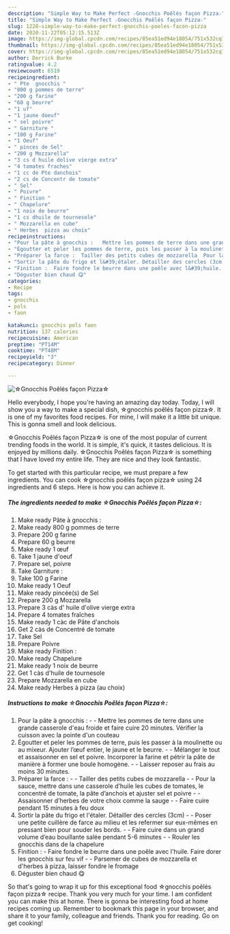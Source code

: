 ```yaml
---
description: "Simple Way to Make Perfect ☆Gnocchis Poêlés façon Pizza☆"
title: "Simple Way to Make Perfect ☆Gnocchis Poêlés façon Pizza☆"
slug: 1228-simple-way-to-make-perfect-gnocchis-poeles-facon-pizza
date: 2020-11-22T05:12:15.513Z
image: https://img-global.cpcdn.com/recipes/85ea51ed94e18054/751x532cq70/☆gnocchis-poeles-facon-pizza☆-photo-principale-de-la-recette.jpg
thumbnail: https://img-global.cpcdn.com/recipes/85ea51ed94e18054/751x532cq70/☆gnocchis-poeles-facon-pizza☆-photo-principale-de-la-recette.jpg
cover: https://img-global.cpcdn.com/recipes/85ea51ed94e18054/751x532cq70/☆gnocchis-poeles-facon-pizza☆-photo-principale-de-la-recette.jpg
author: Derrick Burke
ratingvalue: 4.2
reviewcount: 6519
recipeingredient:
- " Pte  gnocchis "
- "800 g pommes de terre"
- "200 g farine"
- "60 g beurre"
- "1 uf"
- "1 jaune doeuf"
- " sel poivre"
- " Garniture "
- "100 g Farine"
- "1 Oeuf"
- " pinces de Sel"
- "200 g Mozzarella"
- "3 cs d huile dolive vierge extra"
- "4 tomates fraches"
- "1 cc de Pte danchois"
- "2 cs de Concentr de tomate"
- " Sel"
- " Poivre"
- " Finition "
- " Chapelure"
- "1 noix de beurre"
- "1 cs dhuile de tournesole"
- " Mozzarella en cube"
- " Herbes  pizza au choix"
recipeinstructions:
- "Pour la pâte à gnocchis :   Mettre les pommes de terre dans une grande casserole d&#39;eau froide et faire cuire 20 minutes. Vérifier la cuisson avec la pointe d&#39;un couteau"
- "Égoutter et peler les pommes de terre, puis les passer à la moulinette ou au mixeur. Ajouter l’œuf entier, le jaune et le beurre.   Mélanger le tout et assaisonner en sel et poivre. Incorporer la farine et pétrir la pâte de manière à former une boule homogène.   Laisser reposer au frais au moins 30 minutes."
- "Préparer la farce :  Tailler des petits cubes de mozzarella  Pour la sauce, mettre dans une casserole d’huile les cubes de tomates, le concentré de tomate, la pâte d’anchois et ajuster sel et poivre  Assaisonner d’herbes de votre choix comme la sauge  Faire cuire pendant 15 minutes à feu doux"
- "Sortir la pâte du frigo et l&#39;étaler. Détailler des cercles (3cm)  Poser une petite cuillère de farce au milieu et les refermer sur eux-mêmes en pressant bien pour souder les bords.  Faire cuire dans un grand volume d’eau bouillante salée pendant 5-6 minutes  Rouler les gnocchis dans de la chapelure"
- "Finition :  Faire fondre le beurre dans une poêle avec l&#39;huile. Faire dorer les gnocchis sur feu vif  Parsemer de cubes de mozzarella et d&#39;herbes à pizza, laisser fondre le fromage"
- "Déguster bien chaud 😋"
categories:
- Recipe
tags:
- gnocchis
- pols
- faon

katakunci: gnocchis pols faon 
nutrition: 137 calories
recipecuisine: American
preptime: "PT14M"
cooktime: "PT48M"
recipeyield: "3"
recipecategory: Dinner

---
```



![☆Gnocchis Poêlés façon Pizza☆](https://img-global.cpcdn.com/recipes/85ea51ed94e18054/751x532cq70/☆gnocchis-poeles-facon-pizza☆-photo-principale-de-la-recette.jpg)

Hello everybody, I hope you're having an amazing day today. Today, I will show you a way to make a special dish, ☆gnocchis poêlés façon pizza☆. It is one of my favorites food recipes. For mine, I will make it a little bit unique. This is gonna smell and look delicious.



☆Gnocchis Poêlés façon Pizza☆ is one of the most popular of current trending foods in the world. It is simple, it's quick, it tastes delicious. It is enjoyed by millions daily. ☆Gnocchis Poêlés façon Pizza☆ is something that I have loved my entire life. They are nice and they look fantastic.


To get started with this particular recipe, we must prepare a few ingredients. You can cook ☆gnocchis poêlés façon pizza☆ using 24 ingredients and 6 steps. Here is how you can achieve it.

<!--inarticleads1-->

##### The ingredients needed to make ☆Gnocchis Poêlés façon Pizza☆:

1. Make ready  Pâte à gnocchis :
1. Make ready 800 g pommes de terre
1. Prepare 200 g farine
1. Prepare 60 g beurre
1. Make ready 1 œuf
1. Take 1 jaune d&#39;oeuf
1. Prepare  sel, poivre
1. Take  Garniture :
1. Take 100 g Farine
1. Make ready 1 Oeuf
1. Make ready  pincée(s) de Sel
1. Prepare 200 g Mozzarella
1. Prepare 3 càs d&#39; huile d&#39;olive vierge extra
1. Prepare 4 tomates fraîches
1. Make ready 1 càc de Pâte d&#39;anchois
1. Get 2 càs de Concentré de tomate
1. Take  Sel
1. Prepare  Poivre
1. Make ready  Finition :
1. Make ready  Chapelure
1. Make ready 1 noix de beurre
1. Get 1 càs d&#39;huile de tournesole
1. Prepare  Mozzarella en cube
1. Make ready  Herbes à pizza (au choix)




<!--inarticleads2-->

##### Instructions to make ☆Gnocchis Poêlés façon Pizza☆:

1. Pour la pâte à gnocchis :  -  - Mettre les pommes de terre dans une grande casserole d&#39;eau froide et faire cuire 20 minutes. Vérifier la cuisson avec la pointe d&#39;un couteau
1. Égoutter et peler les pommes de terre, puis les passer à la moulinette ou au mixeur. Ajouter l’œuf entier, le jaune et le beurre.  -  - Mélanger le tout et assaisonner en sel et poivre. Incorporer la farine et pétrir la pâte de manière à former une boule homogène.  -  - Laisser reposer au frais au moins 30 minutes.
1. Préparer la farce : -  - Tailler des petits cubes de mozzarella -  - Pour la sauce, mettre dans une casserole d’huile les cubes de tomates, le concentré de tomate, la pâte d’anchois et ajuster sel et poivre -  - Assaisonner d’herbes de votre choix comme la sauge -  - Faire cuire pendant 15 minutes à feu doux
1. Sortir la pâte du frigo et l&#39;étaler. Détailler des cercles (3cm) -  - Poser une petite cuillère de farce au milieu et les refermer sur eux-mêmes en pressant bien pour souder les bords. -  - Faire cuire dans un grand volume d’eau bouillante salée pendant 5-6 minutes -  - Rouler les gnocchis dans de la chapelure
1. Finition :  - Faire fondre le beurre dans une poêle avec l&#39;huile. Faire dorer les gnocchis sur feu vif -  - Parsemer de cubes de mozzarella et d&#39;herbes à pizza, laisser fondre le fromage
1. Déguster bien chaud 😋




So that's going to wrap it up for this exceptional food ☆gnocchis poêlés façon pizza☆ recipe. Thank you very much for your time. I am confident you can make this at home. There is gonna be interesting food at home recipes coming up. Remember to bookmark this page in your browser, and share it to your family, colleague and friends. Thank you for reading. Go on get cooking!
